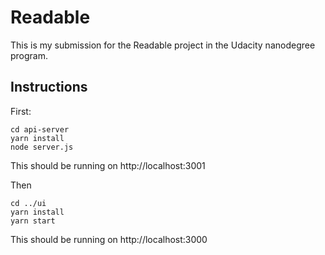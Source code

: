 # Readable

This is my submission for the Readable project in the Udacity nanodegree program. 

## Instructions

First:

```
cd api-server
yarn install
node server.js
```

This should be running on http://localhost:3001

Then

```
cd ../ui
yarn install
yarn start
```

This should be running on http://localhost:3000
